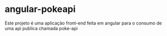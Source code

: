 # angular-pokeapi
Este projeto é uma aplicação front-end feita em angular para o consumo de uma api publica chamada poke-api
